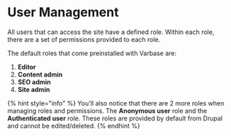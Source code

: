 # User Management

All users that can access the site have a defined role. Within each role, there are a set of permissions provided to each role.

The default roles that come preinstalled with Varbase are:

1. **Editor**
2. **Content admin**
3. **SEO admin**
4. **Site admin**

{% hint style="info" %}
You'll also notice that there are 2 more roles when managing roles and permissions. The **Anonymous user** role and the **Authenticated user** role. These roles are provided by default from Drupal and cannot be edited/deleted.
{% endhint %}
